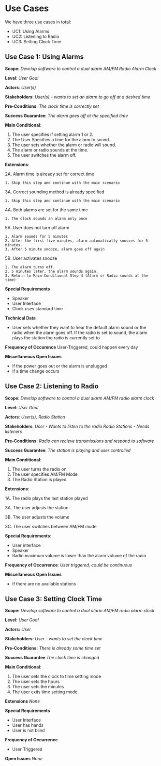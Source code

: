 # Use Cases

We have three use cases in total:
* UC1: Using Alarms
* UC2: Listening to Radio
* UC3: Setting Clock Time

## Use Case 1: Using Alarms
**Scope**:
  *Develop software to control a dual alarm AM/FM Radio Alarm Clock*
  
**Level**:
  *User Goal*

**Actors**:
  *User(s)*

**Stakeholders**:
  *User(s) - wants to set an alarm to go off at a desired time*

**Pre-Conditions**:
  *The clock time is correctly set*

**Success Guarantee**:
  *The alarm goes off at the specified time*

**Main Conditional**:
  1. The user specifies if setting alarm 1 or 2.
  2. The User Specifies a time for the alarm to sound.
  3. The user sets whether the alarm or radio will sound.
  4. The alarm or radio sounds at the time. 
  5. The user switches the alarm off.

**Extensions**:
 
  2A. Alarm time is already set for correct time
    
    1. Skip this step and continue with the main scenario 
   
  3A. Correct sounding method is already specified
    
    1. Skip this step and continue with the main scenario

  4A. Both alarms are set for the same time
  
    1. The clock sounds an alarm only once


  5A. User does not turn off alarm
    
    1. Alarm sounds for 5 minutes
    2. After the first five minutes, alarm automatically snoozes for 5 minutes. 
    3. After 5 minute snooze, alarm goes off again

  5B. User activates snooze
    

    1. The alarm turns off.
    2. 5 minutes later, the alarm sounds again. 
    3. Return to Main Conditional Step 4 (Alarm or Radio sounds at the time)

**Special Requirements**
  * Speaker
  * User Interface
  * Clock uses standard time

**Technical Data**
  * User sets whether they want to hear the default alarm sound or the radio when the alarm goes off. If the radio is set to sound, the alarm plays the station the radio is currently set to

**Frequency of Occurence** 
  User-Triggered, could happen every day

**Miscellaneous Open Issues**
  * If the power goes out or the alarm is unplugged
  * If a time change occurs


## Use Case 2: Listening to Radio
**Scope**:
  *Develop software to control a dual alarm AM/FM radio alarm clock*

**Level**:
  *User Goal*

**Actors**:
  *User(s), Radio Station*

**Stakeholders**:
  *User - Wants to listen to the radio*
  *Radio Stations - Needs listeners*

**Pre-Conditions**:
  *Radio can recieve transmissions and respond to software*

**Success Guarantee**:
  *The station is playing and user controlled*

**Main Conditional**:
  1. The user turns the radio on
  2. The user specifies AM/FM Mode
  3. The Radio Station is played

**Extensions**:

  1A. The radio plays the last station played

  3A. The user adjusts the station
  
  3B. The user adjusts the volume
  
  3C. The user switches between AM/FM mode



**Special Requirements**:
  * User interface
  * Speaker
  * Radio maximum volume is lower than the alarm volume of the radio

**Frequency of Occurrence**:
  *User triggered, could be continuous*

**Miscellaneous Open Issues**
  * If there are no available stations
  
  
## Use Case 3: Setting Clock Time
**Scope:**
*Develop software to control a dual alarm AM/FM radio alarm clock*

**Level:**
*User Goal*

**Actors:**
*User*

**Stakeholders:**
*User - wants to set the clock time*

**Pre-Conditions:**
*There is already some time set*

**Success Guarantee**
*The clock time is changed*

**Main Conditional:**
 1. The user sets the clock to time setting mode
 2. The user sets the hours
 3. The user sets the minutes
 4. The user exits time setting mode. 
 
 **Extensions** 
 *None*
 
 **Special Requirements**
  * User Interface
  * User has hands
  * User is not blind
  
**Frequency of Occurrence**
 * User Triggered

**Open Issues**
*None*
  



